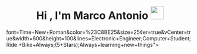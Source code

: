 <h1 align="center"><b>Hi , I'm Marco Antonio </b><img src="https://media.giphy.com/media/hvRJCLFzcasrR4ia7z/giphy.gif" width="35"></h1>
<!--  -->
<a font=Time+New+Roman&color=%23C8BE25&size=25&center=true&vCenter=true&width=600&height=100&lines=Electronic+Engineer;Computer+Student;Ride +Bike+Always;(5+Stars);Always+learning+new+things"></a>
</p>
</p>
font=Time+New+Roman&color=%23C8BE25&size=25&center=true&vCenter=true&width=600&height=100&lines=Electronic+Engineer;Computer+Student;Ride +Bike+Always;(5+Stars);Always+learning+new+things"></a>
</p>

<br>

<!--
**Marco-Angel/Marco-Angel** is a ✨ _special_ ✨ repository because its `README.md` (this file) appears on your GitHub profile.

Here are some ideas to get you started:

- 🔭 I’m currently working on master my body and my mind
- 🌱 I’m currently learning about Github and skills digitals that I can know 
- 👯 I’m looking to improve on give more importance to myself
- 🤔 I’m looking to arise in the live 
- 📫 How to reach me: Marco-Angel
- ⚡ Fun fact: I have a plate on my left arm
-->
